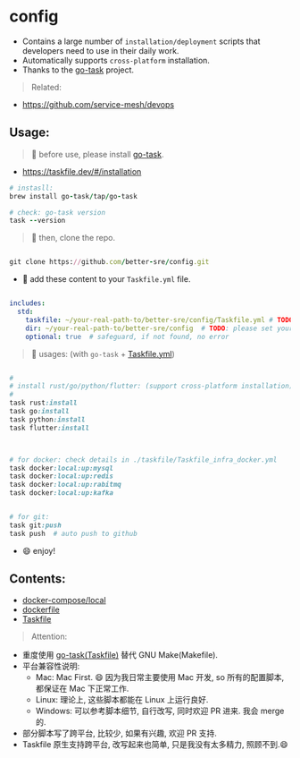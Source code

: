# config

- Contains a large number of `installation/deployment` scripts that developers need to use in their daily work. 
- Automatically supports `cross-platform` installation.
- Thanks to the [go-task](https://github.com/go-task/task) project.

> Related:

- https://github.com/service-mesh/devops

## Usage:

> 🍄 before use, please install [go-task](https://github.com/go-task/task).

- https://taskfile.dev/#/installation

```ruby
# instasll:
brew install go-task/tap/go-task

# check: go-task version
task --version

```

> 🍄 then, clone the repo.


```ruby 

git clone https://github.com/better-sre/config.git 


```

- 🍄 add these content to your `Taskfile.yml` file.

```yaml

includes:
  std:
    taskfile: ~/your-real-path-to/better-sre/config/Taskfile.yml # TODO: please set your own path to the config dir
    dir: ~/your-real-path-to/better-sre/config  # TODO: please set your own path to the config dir
    optional: true  # safeguard, if not found, no error

```



> 🍄 usages: (with `go-task` + [Taskfile.yml](./Taskfile.yml))

```ruby

#
# install rust/go/python/flutter: (support cross-platform installation)
#
task rust:install
task go:install
task python:install
task flutter:install



# for docker: check details in ./taskfile/Taskfile_infra_docker.yml
task docker:local:up:mysql
task docker:local:up:redis
task docker:local:up:rabitmq
task docker:local:up:kafka


# for git:
task git:push 
task push  # auto push to github

```

- 😄 enjoy!


## Contents:


- [docker-compose/local](docker-compose/local)
- [dockerfile](dockerfile)
- [Taskfile](taskfile)


> Attention:

- 重度使用 [go-task(Taskfile)](https://github.com/go-task/task) 替代 GNU Make(Makefile).
- 平台兼容性说明:
  - Mac: Mac First. 😄 因为我日常主要使用 Mac 开发, so 所有的配置脚本, 都保证在 Mac 下正常工作.
  - Linux: 理论上, 这些脚本都能在 Linux 上运行良好.
  - Windows: 可以参考脚本细节, 自行改写, 同时欢迎 PR 进来. 我会 merge 的.
- 部分脚本写了跨平台, 比较少, 如果有兴趣, 欢迎 PR 支持.
- Taskfile 原生支持跨平台, 改写起来也简单, 只是我没有太多精力, 照顾不到.😄







